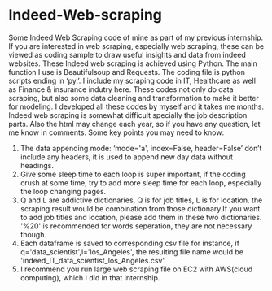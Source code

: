 # Indeed-Web-scraping
Some Indeed Web Scraping code of mine as part of my previous internship.
If you are interested in web scraping, especially web scraping, these can be viewed as coding sample to draw useful insights and data from indeed websites.
These Indeed web scraping is achieved using Python. The main function I use is Beautifulsoup and Requests. The coding file is python scripts ending in ‘py.’.
I include my scraping code in IT, Healthcare as well as Finance & insurance indutry here. 
These codes not only do data scraping, but also some data cleaning and transformation to make it better for modeling.
I developed all these codes by myself and it takes me months. Indeed web scraping is somewhat difficult specially the job description parts. Also the html may change each year, so if you have any question, let me know in comments.
Some key points you may need to know: 
1. The data appending mode: ‘mode='a', index=False, header=False’ don’t include any headers, it is used to append new day data without headings. 
2. Give some sleep time to each loop is super important, if the coding crush at some time, try to add more sleep time for each loop, especially the loop changing pages.
3. Q and L are addictive dictionaries, Q is for job titles, L is for location. the scraping result would be combination from those dictionary.If you want to add job titles and location, please add them in these two dictionaries. '%20' is recommended for words seperation, they are not necessary though.
4. Each dataframe is saved to corresponding csv file for instance, if q='data_scientist',l='los_Angeles', the resulting file name would be 'indeed_IT_data_scientist_los_Angeles.csv'.
5. I recommend you run large web scraping file on EC2 with AWS(cloud computing), which I did in that internship.

